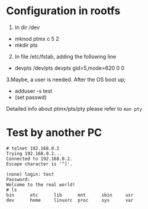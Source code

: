 # Configuration in rootfs #

1. In dir /dev
  * mknod ptmx c 5 2
  * mkdir pts

2. In file /etc/fstab, adding the following line
  * devpts          /dev/pts        devpts  gid=5,mode=620 0 0


3.Maybe, a user is needed. After the OS boot up;
  * adduser -s test
  * (set passwd)

Detailed info about ptmx/pts/pty please refer to `man pty`

# Test by another PC #
```
# telnet 192.168.0.2
Trying 192.168.0.2...
Connected to 192.168.0.2.
Escape character is '^]'.

(none) login: test
Password: 
Welcome to the real world!
# ls
bin      etc      lib      mnt      sbin     usr
dev      home     linuxrc  proc     sys      var

```